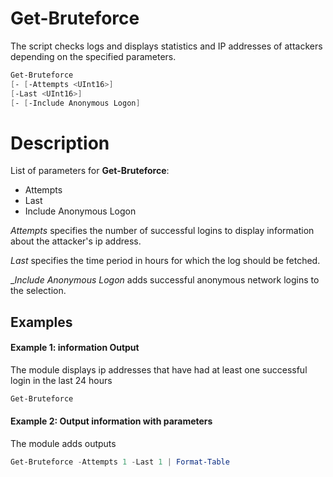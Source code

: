 # Get-Bruteforce

The script checks logs and displays statistics and IP addresses of attackers depending on the specified parameters.

``` Powershell
Get-Bruteforce
[- [-Attempts <UInt16>]
[-Last <UInt16>]
[- [-Include Anonymous Logon]
```

# Description

List of parameters for **Get-Bruteforce**:

* Attempts
* Last
* Include Anonymous Logon

_Attempts_ specifies the number of successful logins to display information about the attacker's ip address.

_Last_ specifies the time period in hours for which the log should be fetched.

__Include Anonymous Logon_ adds successful anonymous network logins to the selection.

## Examples

#### Example 1: information Output
The module displays ip addresses that have had at least one successful login in the last 24 hours

``` Powershell
Get-Bruteforce
````

#### Example 2: Output information with parameters

The module adds outputs

``` Powershell
Get-Bruteforce -Attempts 1 -Last 1 | Format-Table
````
